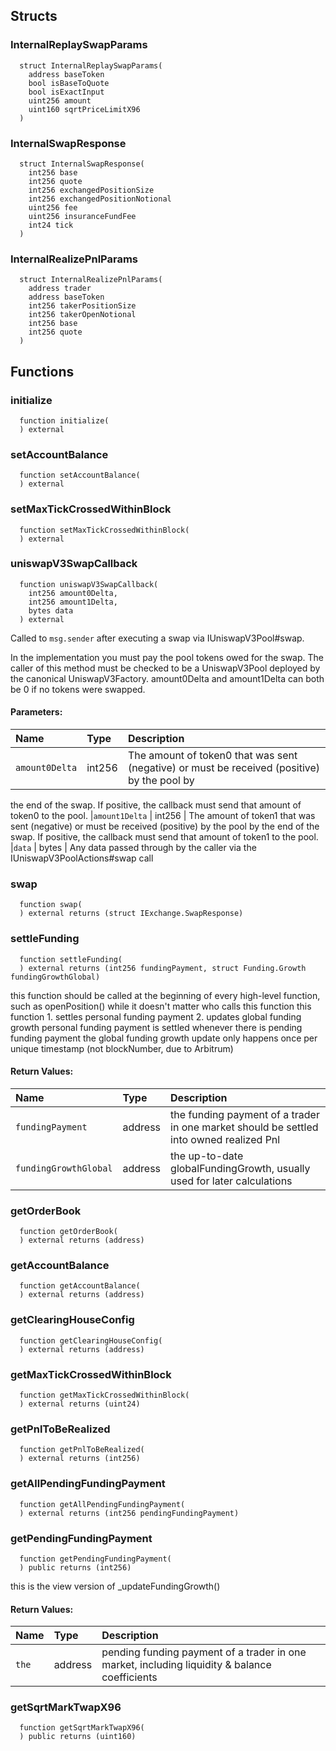 


## Structs
### InternalReplaySwapParams
```solidity
  struct InternalReplaySwapParams(
    address baseToken
    bool isBaseToQuote
    bool isExactInput
    uint256 amount
    uint160 sqrtPriceLimitX96
  )
```



### InternalSwapResponse
```solidity
  struct InternalSwapResponse(
    int256 base
    int256 quote
    int256 exchangedPositionSize
    int256 exchangedPositionNotional
    uint256 fee
    uint256 insuranceFundFee
    int24 tick
  )
```



### InternalRealizePnlParams
```solidity
  struct InternalRealizePnlParams(
    address trader
    address baseToken
    int256 takerPositionSize
    int256 takerOpenNotional
    int256 base
    int256 quote
  )
```




## Functions
### initialize
```solidity
  function initialize(
  ) external
```




### setAccountBalance
```solidity
  function setAccountBalance(
  ) external
```




### setMaxTickCrossedWithinBlock
```solidity
  function setMaxTickCrossedWithinBlock(
  ) external
```




### uniswapV3SwapCallback
```solidity
  function uniswapV3SwapCallback(
    int256 amount0Delta,
    int256 amount1Delta,
    bytes data
  ) external
```
Called to `msg.sender` after executing a swap via IUniswapV3Pool#swap.

In the implementation you must pay the pool tokens owed for the swap.
The caller of this method must be checked to be a UniswapV3Pool deployed by the canonical UniswapV3Factory.
amount0Delta and amount1Delta can both be 0 if no tokens were swapped.

#### Parameters:
| Name | Type | Description                                                          |
| :--- | :--- | :------------------------------------------------------------------- |
|`amount0Delta` | int256 | The amount of token0 that was sent (negative) or must be received (positive) by the pool by
the end of the swap. If positive, the callback must send that amount of token0 to the pool.
|`amount1Delta` | int256 | The amount of token1 that was sent (negative) or must be received (positive) by the pool by
the end of the swap. If positive, the callback must send that amount of token1 to the pool.
|`data` | bytes | Any data passed through by the caller via the IUniswapV3PoolActions#swap call

### swap
```solidity
  function swap(
  ) external returns (struct IExchange.SwapResponse)
```




### settleFunding
```solidity
  function settleFunding(
  ) external returns (int256 fundingPayment, struct Funding.Growth fundingGrowthGlobal)
```

this function should be called at the beginning of every high-level function, such as openPosition()
     while it doesn't matter who calls this function
     this function 1. settles personal funding payment 2. updates global funding growth
     personal funding payment is settled whenever there is pending funding payment
     the global funding growth update only happens once per unique timestamp (not blockNumber, due to Arbitrum)


#### Return Values:
| Name                           | Type          | Description                                                                  |
| :----------------------------- | :------------ | :--------------------------------------------------------------------------- |
|`fundingPayment`| address | the funding payment of a trader in one market should be settled into owned realized Pnl
|`fundingGrowthGlobal`| address | the up-to-date globalFundingGrowth, usually used for later calculations
### getOrderBook
```solidity
  function getOrderBook(
  ) external returns (address)
```




### getAccountBalance
```solidity
  function getAccountBalance(
  ) external returns (address)
```




### getClearingHouseConfig
```solidity
  function getClearingHouseConfig(
  ) external returns (address)
```




### getMaxTickCrossedWithinBlock
```solidity
  function getMaxTickCrossedWithinBlock(
  ) external returns (uint24)
```




### getPnlToBeRealized
```solidity
  function getPnlToBeRealized(
  ) external returns (int256)
```




### getAllPendingFundingPayment
```solidity
  function getAllPendingFundingPayment(
  ) external returns (int256 pendingFundingPayment)
```




### getPendingFundingPayment
```solidity
  function getPendingFundingPayment(
  ) public returns (int256)
```

this is the view version of _updateFundingGrowth()


#### Return Values:
| Name                           | Type          | Description                                                                  |
| :----------------------------- | :------------ | :--------------------------------------------------------------------------- |
|`the`| address | pending funding payment of a trader in one market, including liquidity & balance coefficients
### getSqrtMarkTwapX96
```solidity
  function getSqrtMarkTwapX96(
  ) public returns (uint160)
```





